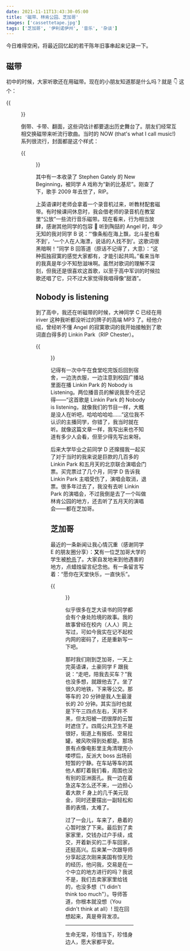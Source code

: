 ```yaml
---
date: 2021-11-11T13:43:30-05:00
title: '磁带、林肯公园、芝加哥'
images: ['cassettetape.jpg']
tags: ['芝加哥', '伊利诺伊州', '音乐', '杂谈']
---
```


今日难得空闲，将最近回忆起的若干陈年旧事串起来记录一下。

<!--truncate-->

## 磁带

初中的时候，大家听歌还在用磁带。现在的小朋友知道那是什么吗？就是 👇 这个：

{{<figure src="./cassettetape.jpg">}}

倒带、卡带、翻面，这些词估计都要退出历史舞台了。朋友们经常互相交换磁带来听流行歌曲。当时的 NOW (that's what I call music!)系列很流行，封面都是这个样式：

{{<figure src="./now62.jpg">}}

其中有一本收录了 Stephen Gately 的 New Beginning，被同学 A 戏称为“新的比基尼”。刚查了下，歌手 2009 年去世了，RIP。

上英语课时老师会拿着一个录音机过来，听教材配套磁带。有时候课间休息时，我会借老师的录音机在教室里“公放”一些流行音乐磁带。现在看来，行为相当放肆，感谢其他同学的包容 🙏 听到陶喆的 Angel 时，年少无知的我对同学 B 说：“‘像条船在海上飘，北斗星也看不到’，‘一个人在人海漂，说话的人找不到’。这歌词很黑暗啊！”同学 B 回答道（原话不记得了，大意）：“这种孤独寂寞的感觉大家都有，才能引起共鸣。”看来当年的我真是年少不知愁滋味啊。虽然对歌词的理解不深刻，但我还是很喜欢这首歌，以至于高中军训的时候拉歌还唱了它，只不过大家觉得我唱得像“甜酒”。

## Nobody is listening

到了高中，我还在听磁带的时候，大神同学 C 已经在用 iriver 这种我听都没听过的牌子的高端 MP3 了。经他介绍，曾经听不懂 Angel 的寂寞歌词的我开始接触到了歌词直白得多的 Linkin Park（RIP Chester）。

{{<figure src="./LP-meteora.jpg">}}

记得有一次中午在食堂吃完饭后回到宿舍，一边洗衣服，一边注意到校园广播站里面在播 Linkin Park 的 Nobody is Listening。两位播音员的解说我至今还记得——“这首歌是 Linkin Park 的 Nobody is listening，就像我们的节目一样，大概是没人在听吧，哈哈哈哈哈……”这位我不认识的主播同学，你错了，我当时就在听。就像这篇文章一样，我写出来也不知道有多少人会看，但至少得先写出来呀。

后来大学毕业之前同学 D 还撺掇我一起买了对于当时的我来说是巨款的几百多的 Linkin Park 和五月天的北京联合演唱会门票。买完票过了几个月，同学 D 告诉我 Linkin Park 主唱受伤了，演唱会取消，退票。很多年过去了，我没有去听 Linkin Park 的演唱会，不过我倒是去了一个叫做林肯公园的地方，还去听了五月天的演唱会——都在芝加哥。

## 芝加哥

最近的一条新闻让我心情沉重（感谢同学 E 的朋友圈分享）：**又**有一位芝加哥大学的学生被[枪杀](https://en.wikipedia.org/wiki/Killing_of_Zheng_Shaoxiong)了。大家自发地来到他遇害的地方，点蜡烛留言纪念他。有一条留言写着：“愿你在天堂快乐，一直快乐”。

{{<figure src="./happy.jpg">}}

似乎很多在芝大读书的同学都会有个身处险境的故事。我的故事曾经在校内（人人）网上写过，可如今我实在记不起校内网的密码了，还是重新写一下吧。

那时我们刚到芝加哥，一天上完英语课，土豪同学 F 跟我说：“走吧，陪我去买车？”我也没多想，就跟他去了。坐了很久的地铁，下来等公交。那等车的 20 分钟是我人生最漫长的 20 分钟。其实当时也就是下午三四点左右，天并不黑，但太阳被一团很厚的云暂时遮住了。四周公共卫生不是很好，街道上有报纸、空易拉罐，被风吹得到处都是。那场景有点像电影里主角清理完小喽啰后，反派大 boss 出场前短暂的宁静。在车站等车的其他人都盯着我们看，周围也没有别的亚洲面孔。我一边在着急这车怎么还不来，一边担心着大款 F 身上的几千美元现金，同时还要摆出一副轻松和善的表情，太难了。

过了一会儿，车来了，悬着的心暂时放了下来。最后到了卖家家里，交钱办过户手续，成交，开着新买的二手车回家，还挺高兴。后来某一次跟导师分享起这次刚来美国有惊无险的经历，他问我，交易是在一个中立的地方进行的吗？我说不是，我们去卖家家里给钱的，也没多想（"I didn't think too much"）。导师答道，你根本就没想（You didn't think at all）! 现在回想起来，真是脊背发凉。

---

生命无常，珍惜当下，珍惜身边人，愿大家都平安。
